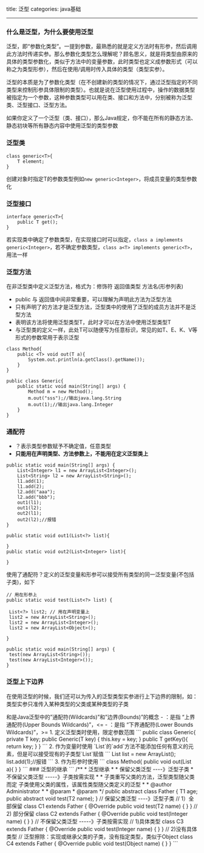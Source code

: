 title: 泛型
categories: java基础

---

### 什么是泛型，为什么要使用泛型

泛型，即“参数化类型”。一提到参数，最熟悉的就是定义方法时有形参，然后调用此方法时传递实参。那么参数化类型怎么理解呢？顾名思义，就是将类型由原来的具体的类型参数化，类似于方法中的变量参数，此时类型也定义成参数形式（可以称之为类型形参），然后在使用/调用时传入具体的类型（类型实参）。

泛型的本质是为了参数化类型（在不创建新的类型的情况下，通过泛型指定的不同类型来控制形参具体限制的类型）。也就是说在泛型使用过程中，操作的数据类型被指定为一个参数，这种参数类型可以用在类、接口和方法中，分别被称为泛型类、泛型接口、泛型方法。

如果你定义了一个泛型（类、接口），那么Java规定，你不能在所有的静态方法、静态初块等所有静态内容中使用泛型的类型参数

### 泛型类

```
class generic<T>{
	T element;
}
```

创建对象时指定T的参数类型例如`new generic<Integer>`，将成员变量的类型参数化

### 泛型接口

```
interface generic<T>{
	public T get();
}
```

若实现类中确定了参数类型，在实现接口时可以指定，`class a implements generic<Integer>`，若不确定参数类型，`class a<T> implements generic<T>`，用法一样

### 泛型方法

在非泛型类中定义泛型方法，格式为：修饰符 返回值类型 方法名(形参列表)

- public 与 返回值中间<T>非常重要，可以理解为声明此方法为泛型方法
- 只有声明了<T>的方法才是泛型方法，泛型类中的使用了泛型的成员方法并不是泛型方法
- <T>表明该方法将使用泛型类型T，此时才可以在方法中使用泛型类型T
- 与泛型类的定义一样，此处T可以随便写为任意标识，常见的如T、E、K、V等形式的参数常用于表示泛型

```
class Method{
	public <T> void out(T a){
		System.out.println(a.getClass().getName());
	}
}

public class Generic{
	public static void main(String[] args) {
		Method m = new Method();
		m.out("sss");//输出java.lang.String
		m.out(1);//输出java.lang.Integer
	}
}
```

### 通配符

- ？表示类型参数赋予不确定值，任意类型
- **只能用在声明类型、方法参数上，不能用在定义泛型类上**

```
public static void main(String[] args) {
	List<Integer> l1 = new ArrayList<Integer>();
	List<String> l2 = new ArrayList<String>();
	l1.add(1);
	l1.add(2);
	l2.add("aaa");
	l2.add("bbb");
	out1(l1);
	out1(l2);
	out2(l1);
	out2(l2);//报错
}

public static void out1(List<?> list){
	
}
public static void out2(List<Integer> list){
	
}
```

使用了通配符？定义的泛型变量和形参可以接受所有类型的同一泛型变量(不包括子类)，如下

```
// 用在形参上
public static void test(List<?> list) {
 
 List<?> list2; // 用在声明变量上
 list2 = new ArrayList<String>();
 list2 = new ArrayList<Integer>();
 list2 = new ArrayList<Object>();
 
}
 
public static void main(String[] args) {
 test(new ArrayList<String>());
 test(new ArrayList<Integer>());
}
```

### 泛型上下边界

在使用泛型的时候，我们还可以为传入的泛型类型实参进行上下边界的限制，如：类型实参只准传入某种类型的父类或某种类型的子类

<? extends T>和<? super T>是Java泛型中的”通配符(Wildcards)”和”边界(Bounds)”的概念

- <? extends T>：是指 “上界通配符(Upper Bounds Wildcards)”，<=
- <? super T>：是指 “下界通配符(Lower Bounds Wildcards)”，>=

1. 定义泛型类时使用，限定参数范围

```
public class Generic<T extends Number>{
    private T key;

    public Generic(T key) {
        this.key = key;
    }

    public T getKey(){
        return key;
    }
}
```

2. 作为变量时使用

`List`的`add`方法不能添加任何有意义的元素，但是可以接受现有的子类型`List`赋值

```
List<? extends Number> list = new ArrayList<Integer>();
list.add(1);//报错
```

3. 作为形参时使用

```
class Method{
	public void out(List<? extends Number> a){
		
	}
}
```

### 泛型的继承

```
/**
 * 泛型继承
 *
 * 保留父类泛型 ----》泛型子类 
 * 不保留父类泛型 -----》子类按需实现
 *
 * 子类重写父类的方法，泛型类型随父类而定 子类使用父类的属性，该属性类型随父类定义的泛型
 *
 * @author Administrator
 *
 * @param <T1>
 * @param <T2>
 */
public abstract class Father<T1, T2> {
  T1 age;
 
  public abstract void test(T2 name);
}
 
// 保留父类泛型 ----》泛型子类
// 1）全部保留
class C1<T1, T2> extends Father<T1, T2> {
 
  @Override
  public void test(T2 name) {
 
  }
}
 
// 2) 部分保留
class C2<T1> extends Father<T1, Integer> {
 
  @Override
  public void test(Integer name) {
 
  }
}
 
// 不保留父类泛型 -----》子类按需实现
// 1)具体类型
class C3 extends Father<String, Integer> {
 
  @Override
  public void test(Integer name) {
 
  }
}
 
// 2)没有具体类型
// 泛型擦除：实现或继承父类的子类，没有指定类型，类似于Object
class C4 extends Father {
 
  @Override
  public void test(Object name) {
 
  }
 
}
```